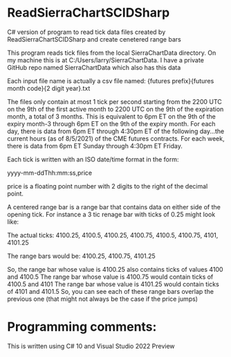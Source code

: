 # ReadSierraChartSCIDSharp
C# version of program to read tick data files created by ReadSierraChartSCIDSharp and create cenetered range bars

This program reads tick files from the local SierraChartData directory.
On my machine this is at C:/Users/larry/SierraChartData. I have a private GitHub repo named SierraChartData which also has this data

Each input file name is actually a csv file named: {futures prefix}{futures month code}{2 digit year}.txt

The files only contain at most 1 tick per second starting from the 2200 UTC on the 9th of the first active month to 2200 UTC on the 9th of the expiration month,
a total of 3 months. This is equivalent to 6pm ET on the 9th of the expiry month-3 through 6pm ET on the 9th of the expiry month. For each day, there is data from 6pm ET
through 4:30pm ET of the following day...the current hours (as of 8/5/2021) of the CME futures contracts. For each week, there is data from 6pm ET Sunday through 4:30pm ET Friday.

Each tick is written with an ISO date/time format in the form:

yyyy-mm-ddThh:mm:ss,price

price is a floating point number with 2 digits to the right of the decimal point.

A centered range bar is a range bar that contains data on either side of the opening tick. For instance a 3 tic renage bar with ticks of 0.25
might look like:

The actual ticks:
4100.25, 4100.5, 4100.25, 4100.75, 4100.5, 4100.75, 4101, 4101.25

The range bars would be:
4100.25, 4100.75, 4101.25

So, the range bar whose value is 4100.25 also contains ticks of values 4100 and 4100.5
The range bar whose value is 4100.75 would contain ticks of 4100.5 and 4101
The range bar whose value is 4101.25 would contain ticks of 4101 and 4101.5
So, you can see each of these range bars overlap the previous one (that might not always be the case if the price jumps)

# Programming comments:
This is written using C# 10 and Visual Studio 2022 Preview